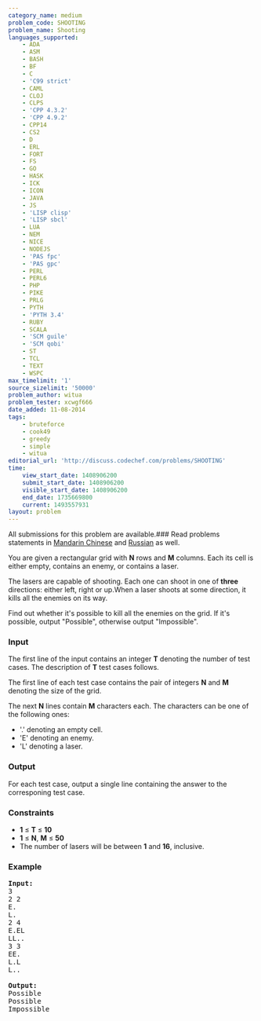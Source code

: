```yaml
---
category_name: medium
problem_code: SHOOTING
problem_name: Shooting
languages_supported:
    - ADA
    - ASM
    - BASH
    - BF
    - C
    - 'C99 strict'
    - CAML
    - CLOJ
    - CLPS
    - 'CPP 4.3.2'
    - 'CPP 4.9.2'
    - CPP14
    - CS2
    - D
    - ERL
    - FORT
    - FS
    - GO
    - HASK
    - ICK
    - ICON
    - JAVA
    - JS
    - 'LISP clisp'
    - 'LISP sbcl'
    - LUA
    - NEM
    - NICE
    - NODEJS
    - 'PAS fpc'
    - 'PAS gpc'
    - PERL
    - PERL6
    - PHP
    - PIKE
    - PRLG
    - PYTH
    - 'PYTH 3.4'
    - RUBY
    - SCALA
    - 'SCM guile'
    - 'SCM qobi'
    - ST
    - TCL
    - TEXT
    - WSPC
max_timelimit: '1'
source_sizelimit: '50000'
problem_author: witua
problem_tester: xcwgf666
date_added: 11-08-2014
tags:
    - bruteforce
    - cook49
    - greedy
    - simple
    - witua
editorial_url: 'http://discuss.codechef.com/problems/SHOOTING'
time:
    view_start_date: 1408906200
    submit_start_date: 1408906200
    visible_start_date: 1408906200
    end_date: 1735669800
    current: 1493557931
layout: problem
---
```

All submissions for this problem are available.###  Read problems statements in [Mandarin Chinese](http://www.codechef.com/download/translated/COOK49/mandarin2/SHOOTING.pdf) and [Russian](http://www.codechef.com/download/translated/COOK49/russian/SHOOTING.pdf) as well.

You are given a rectangular grid with **N** rows and **M** columns. Each its cell is either empty, contains an enemy, or contains a laser.

The lasers are capable of shooting. Each one can shoot in one of **three** directions: either left, right or up.When a laser shoots at some direction, it kills all the enemies on its way.

Find out whether it's possible to kill all the enemies on the grid. If it's possible, output "Possible", otherwise output "Impossible".

### Input

The first line of the input contains an integer **T** denoting the number of test cases. The description of **T** test cases follows.

The first line of each test case contains the pair of integers **N** and **M** denoting the size of the grid.

The next **N** lines contain **M** characters each. The characters can be one of the following ones:

- '.' denoting an empty cell.
- 'E' denoting an enemy.
- 'L' denoting a laser.

### Output

For each test case, output a single line containing the answer to the corresponing test case.

### Constraints

- **1** ≤ **T** ≤ **10**
- **1** ≤ **N**, **M** ≤ **50**
- The number of lasers will be between **1** and **16**, inclusive.

### Example

<pre><b>Input:</b>
3
2 2
E.
L.
2 4
E.EL
LL..
3 3
EE.
L.L
L..

<b>Output:</b>
Possible
Possible
Impossible
</pre>